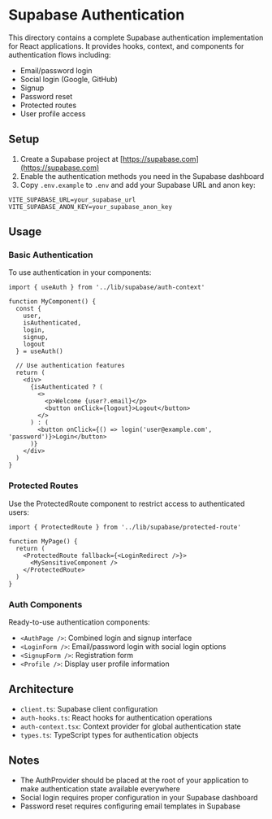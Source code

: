 # Supabase Authentication

This directory contains a complete Supabase authentication implementation for React applications. It provides hooks, context, and components for authentication flows including:

- Email/password login
- Social login (Google, GitHub)
- Signup
- Password reset
- Protected routes
- User profile access

## Setup

1. Create a Supabase project at [https://supabase.com](https://supabase.com)
2. Enable the authentication methods you need in the Supabase dashboard
3. Copy `.env.example` to `.env` and add your Supabase URL and anon key:

```
VITE_SUPABASE_URL=your_supabase_url
VITE_SUPABASE_ANON_KEY=your_supabase_anon_key
```

## Usage

### Basic Authentication

To use authentication in your components:

```tsx
import { useAuth } from '../lib/supabase/auth-context'

function MyComponent() {
  const { 
    user, 
    isAuthenticated, 
    login, 
    signup, 
    logout 
  } = useAuth()

  // Use authentication features
  return (
    <div>
      {isAuthenticated ? (
        <>
          <p>Welcome {user?.email}</p>
          <button onClick={logout}>Logout</button>
        </>
      ) : (
        <button onClick={() => login('user@example.com', 'password')}>Login</button>
      )}
    </div>
  )
}
```

### Protected Routes

Use the ProtectedRoute component to restrict access to authenticated users:

```tsx
import { ProtectedRoute } from '../lib/supabase/protected-route'

function MyPage() {
  return (
    <ProtectedRoute fallback={<LoginRedirect />}>
      <MySensitiveComponent />
    </ProtectedRoute>
  )
}
```

### Auth Components

Ready-to-use authentication components:

- `<AuthPage />`: Combined login and signup interface
- `<LoginForm />`: Email/password login with social login options
- `<SignupForm />`: Registration form
- `<Profile />`: Display user profile information

## Architecture

- `client.ts`: Supabase client configuration
- `auth-hooks.ts`: React hooks for authentication operations
- `auth-context.tsx`: Context provider for global authentication state
- `types.ts`: TypeScript types for authentication objects

## Notes

- The AuthProvider should be placed at the root of your application to make authentication state available everywhere
- Social login requires proper configuration in your Supabase dashboard
- Password reset requires configuring email templates in Supabase
